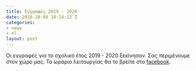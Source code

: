 ```yaml
---
title: Εγγραφές 2019 - 2020
date: 2018-20-08 10:14:13 Z
categories:
- news
- el
layout: post
---
```


Οι εγγραφές για το σχολικό έτος 2019 - 2020 ξεκίνησαν.
Σας περιμένουμε στον χώρο μας. Το ωράριο λειτουργίας θα το βρείτε στο [facebook](https://www.facebook.com/thistlelanguage/).
